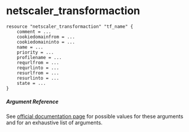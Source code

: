 # netscaler_transformaction

```
resource "netscaler_transformaction" "tf_name" {
    comment = ...
    cookiedomainfrom = ...
    cookiedomaininto = ...
    name = ...
    priority = ...
    profilename = ...
    requrlfrom = ...
    requrlinto = ...
    resurlfrom = ...
    resurlinto = ...
    state = ...
}
```

##### Argument Reference

See [official documentation page](https://developer-docs.citrix.com/projects/netscaler-nitro-api/en/11.0/configuration/transform/transformaction/transformaction/) for possible values for these arguments and for an exhaustive list of arguments.

